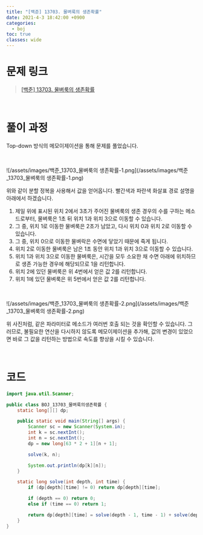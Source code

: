 ```yaml
---
title: "[백준] 13703. 물벼룩의 생존확률"
date: 2021-4-3 18:42:00 +0900
categories:
  - boj
toc: true
classes: wide
---
```


# 문제 링크

> [[백준] 13703. 물벼룩의 생존확률](https://www.acmicpc.net/problem/13703)

<br>

# 풀이 과정

Top-down 방식의 메모이제이션을 통해 문제를 풀었습니다.

<br>

![/assets/images/백준_13703_물벼룩의 생존확률-1.png](/assets/images/백준_13703_물벼룩의 생존확률-1.png)

위와 같이 분할 정복을 사용해서 값을 얻어옵니다. 빨간색과 파란색 화살표 경로 설명을 아래에서 하겠습니다.

1. 제일 위에 표시된 위치 2에서 3초가 주어진 물벼룩의 생존 경우의 수를 구하는 메소드로부터, 물벼룩은 1초 뒤 위치 1과 위치 3으로 이동할 수 있습니다.
2. 그 중, 위치 1로 이동한 물벼룩은 2초가 남았고, 다시 위치 0과 위치 2로 이동할 수 있습니다.
3. 그 중, 위치 0으로 이동한 물벼락은 수면에 닿았기 때문에 죽게 됩니다.
4. 위치 2로 이동한 물벼룩은 남은 1초 동안 위치 1과 위치 3으로 이동할 수 있습니다.
5. 위치 1과 위치 3으로 이동한 물벼룩은, 시간을 모두 소요한 채 수면 아래에 위치하므로 생존 가능한 경우에 해당되므로 1을 리턴합니다.
6. 위치 2에 있던 물벼룩은 위 4번에서 얻은 값 2를 리턴합니다.
7. 위치 1에 있던 물벼룩은 위 5번에서 얻은 값 2를 리턴합니다.

<br>

![/assets/images/백준_13703_물벼룩의 생존확률-2.png](/assets/images/백준_13703_물벼룩의 생존확률-2.png)

위 사진처럼, 같은 파라미터로 메소드가 여러번 호출 되는 것을 확인할 수 있습니다. 그러므로, 불필요한 연산을 다시하지 않도록 메모이제이션을 추가해, 값의 변경이 있었으면 바로 그 값을 리턴하는 방법으로 속도를 향상을 시킬 수 있습니다.

<br>

# 코드

```java
import java.util.Scanner;

public class BOJ_13703_물벼룩의생존확률 {
    static long[][] dp;

    public static void main(String[] args) {
        Scanner sc = new Scanner(System.in);
        int k = sc.nextInt();
        int n = sc.nextInt();
        dp = new long[63 * 2 + 1][n + 1];

        solve(k, n);

        System.out.println(dp[k][n]);
    }

    static long solve(int depth, int time) {
        if (dp[depth][time] != 0) return dp[depth][time];

        if (depth == 0) return 0;
        else if (time == 0) return 1;

        return dp[depth][time] = solve(depth - 1, time - 1) + solve(depth + 1, time - 1);
    }
}
```